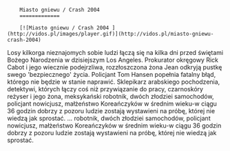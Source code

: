 
        Miasto gniewu / Crash 2004 
        =============
        
        [![Miasto gniewu / Crash 2004 ](http://vidos.pl/images/player.gif)](http://vidos.pl/miasto-gniewu-crash-2004)
        
        
 Losy kilkorga nieznajomych sobie ludzi łączą się na kilka dni przed świętami Bożego Narodzenia w dzisiejszym Los Angeles. Prokurator okręgowy Rick Cabot i jego wiecznie podejrzliwa, rozzłoszczona żona Jean odkryją pustkę swego 'bezpiecznego' życia. Policjant Tom Hansen popełnia fatalny błąd, którego nie będzie w stanie naprawić. Sklepikarz arabskiego pochodzenia, detektywi, których łączy coś  niż przywiązanie do pracy, czarnoskóry reżyser i jego żona, meksykański robotnik, dwóch złodziei samochodów, policjant nowicjusz, małżeństwo Koreańczyków w średnim wieku-w ciągu 36 godzin dobrzy z pozoru ludzie zostają wystawieni na próbę, której nie wiedzą jak sprostać.  ... robotnik, dwóch złodziei samochodów, policjant nowicjusz, małżeństwo Koreańczyków w średnim wieku-w ciągu 36 godzin dobrzy z pozoru ludzie zostają wystawieni na próbę, której nie wiedzą jak sprostać.
    